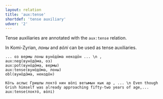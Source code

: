 ```yaml
---
layout: relation
title: 'aux:tense'
shortdef: 'tense auxiliary'
udver: '2'
---
```


Tense auxiliaries are annotated with the `aux:tense` relation.

In Komi-Zyrian, _лоны_ and _вӧлі_ can be used as tense auxiliaries.

~~~ sdparse
... оз вермы лоны вунӧдӧма некодӧн ... \n ,
aux:neg(вунӧдӧма, оз)
aux:pot(вунӧдӧма, вермы)
aux:tense(вунӧдӧма, лоны)
obl(вунӧдӧма, некодӧн)
~~~

~~~ sdparse
Кӧть аслыс Гришлы локтӧ нин вӧлі ветымын кык ар , ... \n Even though Grish himself was already approaching fifty-two years of age,...
aux:tense(локтӧ, вӧлі)
~~~

<!-- Interlanguage links updated Po lis 14 15:35:12 CET 2022 -->
